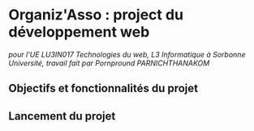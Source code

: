 # Organiz'Asso : project du développement web
_pour l'UE LU3IN017 Technologies du web, L3 Informatique à Sorbonne Université, travail fait par Pornpround PARNICHTHANAKOM_

## Objectifs et fonctionnalités du projet

## Lancement du projet
